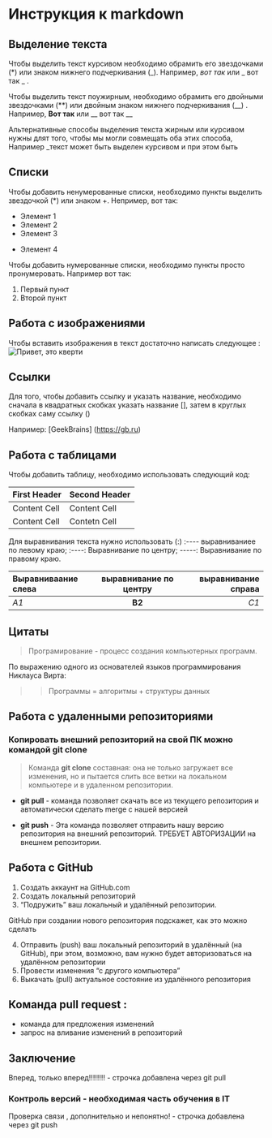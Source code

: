 # Инструкция к markdown

## Выделение текста

Чтобы выделить текст курсивом необходимо обрамить его звездочками (*) или знаком нижнего подчеркивания (_). Например, *вот так* или _ вот так _ .

Чтобы выделить текст поужирным, необходимо обрамить его двойными звездочками (**) или двойным знаком нижнего подчеркивания (__) .
Например, **Вот так** или __ вот так __

Альтернативные способы выделения текста жирным или курсивом нужны длят того, чтобы мы могли совмещать оба этих способа, Например _текст может быть выделен курсивом и при этом быть

## Списки

Чтобы добавить ненумерованные списки, необходимо пункты выделить звездочкой (*) или знаком +.
Непример, вот так:
* Элемент 1
* Элемент 2
* Элемент 3
+  Элемент 4

Чтобы добавить нумерованные списки, необходимо пункты просто пронумеровать.
Например вот так:
1. Первый пункт
2. Второй пункт 

## Работа с изображениями

Чтобы вставить изображения в текст достаточно написать следующее :
![Привет, это кверти](qwerty.jpg)

## Сcылки 

Для того, чтобы добавить ссылку и указать название, необходимо сначала в квадратных скобках указать название [], затем в круглых скобках саму ссылку ()

Например:
[GeekBrains] (https://gb.ru)

## Работа с таблицами

Чтобы добавить таблицу, необходимо использовать следующий код:

First Header|Second Header
---------|-----------
Content Cell|Content Cell
Content Cell|Contetn Cell

Для выравнивания текста нужно использовать (:)
:---- выравниваниее по левому краю;
:----: Выравнивание по центру;
-----: Выравнивание по правому краю.

Выравниваание слева | выравнивание по центру | выравнивание справа
:---|:---:|---:
*А1*|**B2**|_C1_


## Цитаты

>Програмирование - процесс создания компьютерных программ.

По выражению одного из основателей языков программирования Никлауса Вирта:
>>Программы = алгоритмы + структуры данных


## Работа с удаленными репозиториями

### Копировать внешний репозиторий на свой ПК можно командой git clone


>Команда **git clone** составная: она не только
загружает все изменения, но и пытается слить 
все ветки на локальном компьютере и в
удаленном репозитории.

* **git pull** - команда позволяет скачать все 
из текущего репозитория и автоматически
сделать merge с нашей версией

* **git push** - Эта команда позволяет отправить нашу
версию репозитория на внешний
репозиторий. ТРЕБУЕТ АВТОРИЗАЦИИ 
на внешнем репозитории.

## Работа с **GitHub**

1. Создать аккаунт на GitHub.com
2. Создать локальный репозиторий
3. “Подружить” ваш локальный и удалённый репозитории. 

 GitHub при создании нового репозитория подскажет, как это можно сделать
 
4. Отправить (push) ваш локальный репозиторий в удалённый (на GitHub), при этом, возможно, 
вам нужно будет авторизоваться на удалённом репозитории
5. Провести изменения “с другого компьютера”
6. Выкачать (pull) актуальное состояние из удалённого репозитория

## Команда **pull request** :

* команда для предложения изменений
* запрос на вливание изменений в репозиторий

## Заключение

Вперед, только вперед!!!!!!!! - строчка добавлена через git pull

### Контроль версий - __необходимая часть обучения в IT__

Проверка связи , дополнительно и непонятно! - строчка добавлена через git push